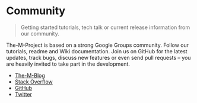 # Community
> Getting started tutorials, tech talk or current release information from our community.

The-M-Project is based on a strong Google Groups community. Follow our tutorials, readme and Wiki documentation. Join us on GitHub for the latest updates, track bugs, discuss new features or even send pull requests – you are heavily invited to take part in the development.

- [The-M-Blog](http://blog.the-m-project.org/)
- [Stack Overflow](http://stackoverflow.com/search?q=%22the-m-project%22)
- [GitHub](https://github.com/mwaylabs/The-M-Project)
- [Twitter](https://twitter.com/_themproject)
